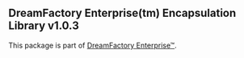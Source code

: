 ## DreamFactory Enterprise(tm) Encapsulation Library v1.0.3
This package is part of [DreamFactory Enterprise&trade;](https://www.dreamfactory.com/dreamfactory-enterprise).
